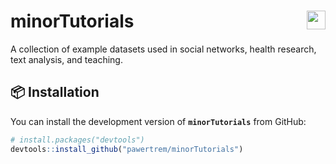# minorTutorials <img src="https://img.shields.io/badge/R%20package-tutorials-blue.svg" align="right" height="30" />

A collection of example datasets used in social networks, health research, text analysis, and teaching.

## 📦 Installation

You can install the development version of **`minorTutorials`** from GitHub:

```r
# install.packages("devtools")
devtools::install_github("pawertrem/minorTutorials")

